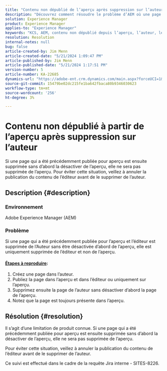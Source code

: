 ```yaml
---
title: "Contenu non dépublié de l’aperçu après suppression sur l’auteur"
description: "Découvrez comment résoudre le problème d’AEM où une page précédemment publiée à la fois dans l’aperçu et dans l’éditeur est supprimée de l’auteur sans d’abord la désactiver de l’aperçu."
solution: Experience Manager
product: Experience Manager
applies-to: "Experience Manager"
keywords: "KCS, AEM, contenu non dépublié depuis l’aperçu, l’auteur, le dépannage, Adobe Experience Manager"
resolution: Resolution
internal-notes: null
bug: false
article-created-by: Jim Menn
article-created-date: "5/21/2024 1:09:47 PM"
article-published-by: Jim Menn
article-published-date: "5/21/2024 1:17:51 PM"
version-number: 5
article-number: KA-22685
dynamics-url: "https://adobe-ent.crm.dynamics.com/main.aspx?forceUCI=1&pagetype=entityrecord&etn=knowledgearticle&id=ad48e763-7317-ef11-9f8a-6045bd006268"
source-git-commit: 15479be02dc215fe1ba642fbaca80b9346030623
workflow-type: tm+mt
source-wordcount: '256'
ht-degree: 3%

---
```


# Contenu non dépublié à partir de l’aperçu après suppression sur l’auteur


Si une page qui a été précédemment publiée pour aperçu est ensuite supprimée sans d’abord la désactiver de l’aperçu, elle ne sera pas supprimée de l’aperçu. Pour éviter cette situation, veillez à annuler la publication du contenu de l’éditeur avant de le supprimer de l’auteur.

## Description {#description}


### Environnement

Adobe Experience Manager (AEM)

### Problème

Si une page qui a été précédemment publiée pour l’aperçu et l’éditeur est supprimée de l’Auteur sans être désactivée d’abord de l’aperçu, elle est uniquement supprimée de l’éditeur et non de l’aperçu.

#### <u>Étapes à reproduire</u>:

1. Créez une page dans l’auteur.
2. Publiez la page dans l’aperçu et dans l’éditeur ou uniquement sur l’aperçu.
3. Supprimez ensuite la page de l’auteur sans désactiver d’abord la page de l’aperçu.
4. Notez que la page est toujours présente dans l’aperçu.





## Résolution {#resolution}


Il s’agit d’une limitation de produit connue. Si une page qui a été précédemment publiée pour aperçu est ensuite supprimée sans d’abord la désactiver de l’aperçu, elle ne sera pas supprimée de l’aperçu.

Pour éviter cette situation, veillez à annuler la publication du contenu de l’éditeur avant de le supprimer de l’auteur.

Ce suivi est effectué dans le cadre de la requête Jira interne - SITES-8226.
